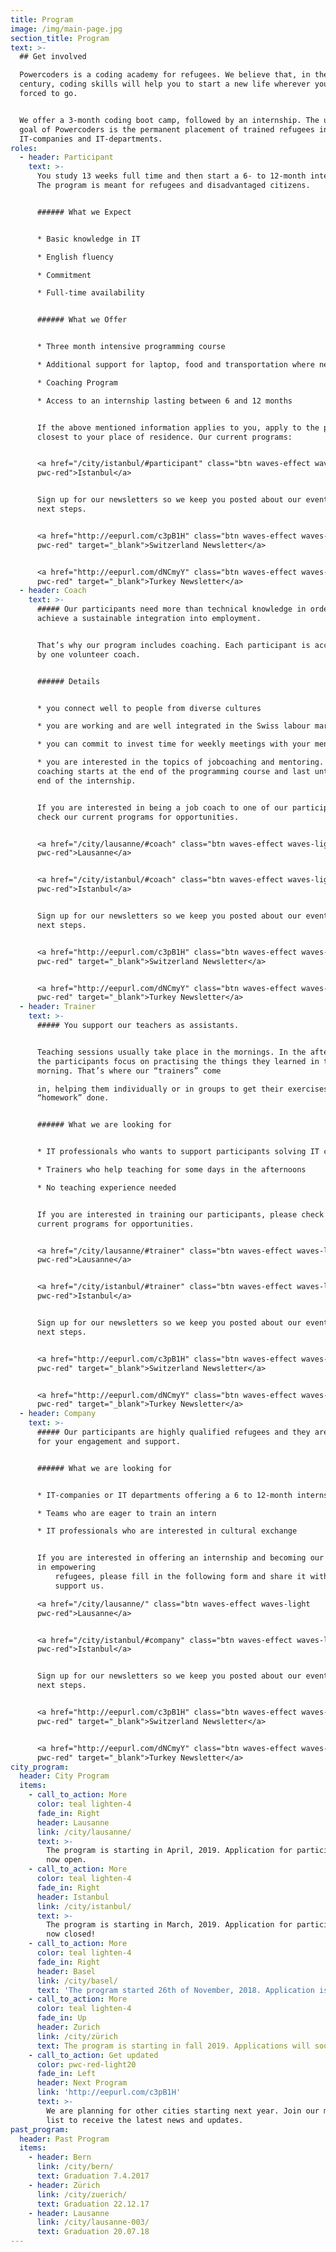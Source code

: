 ```yaml
---
title: Program
image: /img/main-page.jpg
section_title: Program
text: >-
  ## Get involved

  Powercoders is a coding academy for refugees. We believe that, in the 21st
  century, coding skills will help you to start a new life wherever you are
  forced to go.


  We offer a 3-month coding boot camp, followed by an internship. The ultimate
  goal of Powercoders is the permanent placement of trained refugees in
  IT-companies and IT-departments.
roles:
  - header: Participant
    text: >-
      You study 13 weeks full time and then start a 6- to 12-month internship.
      The program is meant for refugees and disadvantaged citizens.


      ###### What we Expect


      * Basic knowledge in IT

      * English fluency

      * Commitment

      * Full-time availability


      ###### What we Offer


      * Three month intensive programming course

      * Additional support for laptop, food and transportation where needed

      * Coaching Program

      * Access to an internship lasting between 6 and 12 months


      If the above mentioned information applies to you, apply to the program
      closest to your place of residence. Our current programs: 


      <a href="/city/istanbul/#participant" class="btn waves-effect waves-light
      pwc-red">Istanbul</a>


      Sign up for our newsletters so we keep you posted about our events and
      next steps.


      <a href="http://eepurl.com/c3pB1H" class="btn waves-effect waves-light
      pwc-red" target="_blank">Switzerland Newsletter</a>


      <a href="http://eepurl.com/dNCmyY" class="btn waves-effect waves-light
      pwc-red" target="_blank">Turkey Newsletter</a>
  - header: Coach
    text: >-
      ##### Our participants need more than technical knowledge in order to
      achieve a sustainable integration into employment.


      That’s why our program includes coaching. Each participant is accompanied
      by one volunteer coach.


      ###### Details


      * you connect well to people from diverse cultures

      * you are working and are well integrated in the Swiss labour market

      * you can commit to invest time for weekly meetings with your mentee

      * you are interested in the topics of jobcoaching and mentoring. The
      coaching starts at the end of the programming course and last until the
      end of the internship.


      If you are interested in being a job coach to one of our participants,
      check our current programs for opportunities.


      <a href="/city/lausanne/#coach" class="btn waves-effect waves-light
      pwc-red">Lausanne</a>


      <a href="/city/istanbul/#coach" class="btn waves-effect waves-light
      pwc-red">Istanbul</a>


      Sign up for our newsletters so we keep you posted about our events and
      next steps.


      <a href="http://eepurl.com/c3pB1H" class="btn waves-effect waves-light
      pwc-red" target="_blank">Switzerland Newsletter</a>


      <a href="http://eepurl.com/dNCmyY" class="btn waves-effect waves-light
      pwc-red" target="_blank">Turkey Newsletter</a>
  - header: Trainer
    text: >-
      ##### You support our teachers as assistants.


      Teaching sessions usually take place in the mornings. In the afternoons,
      the participants focus on practising the things they learned in the
      morning. That’s where our “trainers” come

      in, helping them individually or in groups to get their exercises and
      “homework” done.


      ###### What we are looking for


      * IT professionals who wants to support participants solving IT challenges

      * Trainers who help teaching for some days in the afternoons

      * No teaching experience needed


      If you are interested in training our participants, please check our
      current programs for opportunities.


      <a href="/city/lausanne/#trainer" class="btn waves-effect waves-light
      pwc-red">Lausanne</a>


      <a href="/city/istanbul/#trainer" class="btn waves-effect waves-light
      pwc-red">Istanbul</a>


      Sign up for our newsletters so we keep you posted about our events and
      next steps.


      <a href="http://eepurl.com/c3pB1H" class="btn waves-effect waves-light
      pwc-red" target="_blank">Switzerland Newsletter</a>


      <a href="http://eepurl.com/dNCmyY" class="btn waves-effect waves-light
      pwc-red" target="_blank">Turkey Newsletter</a>
  - header: Company
    text: >-
      ##### Our participants are highly qualified refugees and they are looking
      for your engagement and support.


      ###### What we are looking for


      * IT-companies or IT departments offering a 6 to 12-month internship

      * Teams who are eager to train an intern

      * IT professionals who are interested in cultural exchange


      If you are interested in offering an internship and becoming our partner
      in empowering
          refugees, please fill in the following form and share it with other companies who can
          support us.

      <a href="/city/lausanne/" class="btn waves-effect waves-light
      pwc-red">Lausanne</a>


      <a href="/city/istanbul/#company" class="btn waves-effect waves-light
      pwc-red">Istanbul</a>


      Sign up for our newsletters so we keep you posted about our events and
      next steps.


      <a href="http://eepurl.com/c3pB1H" class="btn waves-effect waves-light
      pwc-red" target="_blank">Switzerland Newsletter</a>


      <a href="http://eepurl.com/dNCmyY" class="btn waves-effect waves-light
      pwc-red" target="_blank">Turkey Newsletter</a>
city_program:
  header: City Program
  items:
    - call_to_action: More
      color: teal lighten-4
      fade_in: Right
      header: Lausanne
      link: /city/lausanne/
      text: >-
        The program is starting in April, 2019. Application for participants is
        now open.
    - call_to_action: More
      color: teal lighten-4
      fade_in: Right
      header: Istanbul
      link: /city/istanbul/
      text: >-
        The program is starting in March, 2019. Application for participants is
        now closed!
    - call_to_action: More
      color: teal lighten-4
      fade_in: Right
      header: Basel
      link: /city/basel/
      text: 'The program started 26th of November, 2018. Application is closed.'
    - call_to_action: More
      color: teal lighten-4
      fade_in: Up
      header: Zurich
      link: /city/zürich
      text: The program is starting in fall 2019. Applications will soon be open.
    - call_to_action: Get updated
      color: pwc-red-light20
      fade_in: Left
      header: Next Program
      link: 'http://eepurl.com/c3pB1H'
      text: >-
        We are planning for other cities starting next year. Join our mailing
        list to receive the latest news and updates.
past_program:
  header: Past Program
  items:
    - header: Bern
      link: /city/bern/
      text: Graduation 7.4.2017
    - header: Zürich
      link: /city/zuerich/
      text: Graduation 22.12.17
    - header: Lausanne
      link: /city/lausanne-003/
      text: Graduation 20.07.18
---
```


